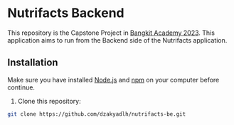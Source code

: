 # Nutrifacts Backend

This repository is the Capstone Project in [Bangkit Academy 2023](https://grow.google/intl/id_id/bangkit/?tab=machine-learning). This application aims to run from the Backend side of the Nutrifacts application.

## Installation

Make sure you have installed [Node.js](https://nodejs.org/) and [npm](https://www.npmjs.com/) on your computer before continue.

1. Clone this repository:

```bash
git clone https://github.com/dzakyadlh/nutrifacts-be.git

